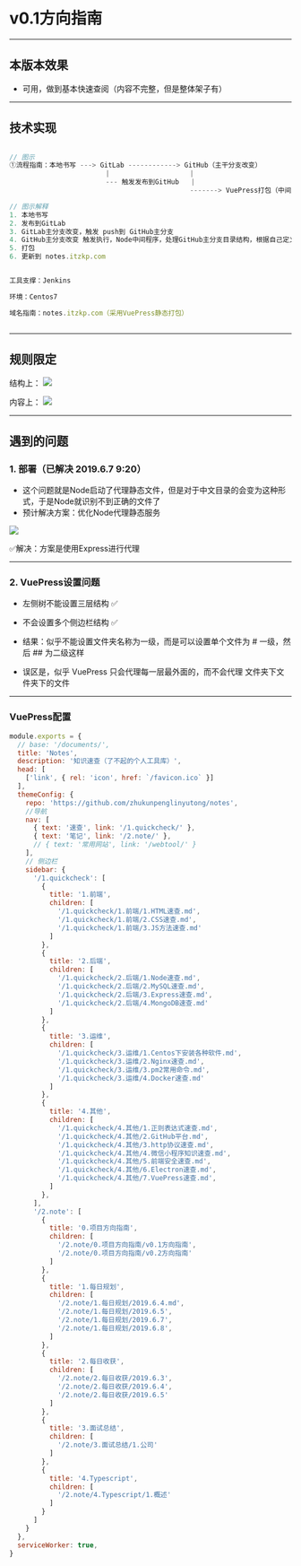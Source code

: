 # v0.1方向指南

---

## 本版本效果

- 可用，做到基本快速查阅（内容不完整，但是整体架子有）

---

## 技术实现

```javascript

// 图示
①流程指南：本地书写 ---> GitLab ------------> GitHub（主干分支改变）
                        |                    |
                        --- 触发发布到GitHub   |
                                             -------> VuePress打包（中间层Node处理目录结构，将根据规则生成的更新到 .vuepress文件夹下） ---> 更新 notes.itzkp.com

// 图示解释
1. 本地书写
2. 发布到GitLab
3. GitLab主分支改变，触发 push到 GitHub主分支
4. GitHub主分支改变 触发执行，Node中间程序，处理GitHub主分支目录结构，根据自己定义规则生成，.vuepress 下的 config.js
5. 打包
6. 更新到 notes.itzkp.com


工具支撑：Jenkins

环境：Centos7

域名指南：notes.itzkp.com（采用VuePress静态打包）



```

---

## 规则限定

结构上：
<img src="https://itzkp-1253302184.cos.ap-beijing.myqcloud.com/github%E5%9B%BE%E7%89%87/notes/2.png" />

内容上：
<img src="https://itzkp-1253302184.cos.ap-beijing.myqcloud.com/github%E5%9B%BE%E7%89%87/notes/5.png" />

---

## 遇到的问题

### 1. 部署（已解决 2019.6.7 9:20）

- 这个问题就是Node启动了代理静态文件，但是对于中文目录的会变为这种形式，于是Node就识别不到正确的文件了
- 预计解决方案：优化Node代理静态服务

<img src="https://itzkp-1253302184.cos.ap-beijing.myqcloud.com/github%E5%9B%BE%E7%89%87/notes/4.png" />

✅解决：方案是使用Express进行代理

---

### 2. VuePress设置问题

- 左侧树不能设置三层结构 ✅
- 不会设置多个侧边栏结构 ✅

- 结果：似乎不能设置文件夹名称为一级，而是可以设置单个文件为 # 一级，然后 ## 为二级这样
- 误区是，似乎 VuePress 只会代理每一层最外面的，而不会代理 文件夹下文件夹下的文件

---

### VuePress配置

```javascript
module.exports = {
  // base: '/documents/',
  title: 'Notes',
  description: '知识速查（了不起的个人工具库）',
  head: [
    ['link', { rel: 'icon', href: `/favicon.ico` }]
  ],
  themeConfig: {
    repo: 'https://github.com/zhukunpenglinyutong/notes',
    //导航
    nav: [
      { text: '速查', link: '/1.quickcheck/' },
      { text: '笔记', link: '/2.note/' },
      // { text: '常用网站', link: '/webtool/' }
    ],
    // 侧边栏
    sidebar: {
      '/1.quickcheck': [
        {
          title: '1.前端',
          children: [
            '/1.quickcheck/1.前端/1.HTML速查.md',
            '/1.quickcheck/1.前端/2.CSS速查.md',
            '/1.quickcheck/1.前端/3.JS方法速查.md'
          ]
        },
        {
          title: '2.后端',
          children: [
            '/1.quickcheck/2.后端/1.Node速查.md',
            '/1.quickcheck/2.后端/2.MySQL速查.md',
            '/1.quickcheck/2.后端/3.Express速查.md',
            '/1.quickcheck/2.后端/4.MongoDB速查.md'
          ]
        },
        {
          title: '3.运维',
          children: [
            '/1.quickcheck/3.运维/1.Centos下安装各种软件.md',
            '/1.quickcheck/3.运维/2.Nginx速查.md',
            '/1.quickcheck/3.运维/3.pm2常用命令.md',
            '/1.quickcheck/3.运维/4.Docker速查.md'
          ]
        },
        {
          title: '4.其他',
          children: [
            '/1.quickcheck/4.其他/1.正则表达式速查.md',
            '/1.quickcheck/4.其他/2.GitHub平台.md',
            '/1.quickcheck/4.其他/3.http协议速查.md',
            '/1.quickcheck/4.其他/4.微信小程序知识速查.md',
            '/1.quickcheck/4.其他/5.前端安全速查.md',
            '/1.quickcheck/4.其他/6.Electron速查.md',
            '/1.quickcheck/4.其他/7.VuePress速查.md',
          ]
        },
      ],
      '/2.note': [
        {
          title: '0.项目方向指南',
          children: [
            '/2.note/0.项目方向指南/v0.1方向指南',
            '/2.note/0.项目方向指南/v0.2方向指南'
          ]
        },
        {
          title: '1.每日规划',
          children: [
            '/2.note/1.每日规划/2019.6.4.md',
            '/2.note/1.每日规划/2019.6.5',
            '/2.note/1.每日规划/2019.6.7',
            '/2.note/1.每日规划/2019.6.8',
          ]
        },
        {
          title: '2.每日收获',
          children: [
            '/2.note/2.每日收获/2019.6.3',
            '/2.note/2.每日收获/2019.6.4',
            '/2.note/2.每日收获/2019.6.5'
          ]
        },
        {
          title: '3.面试总结',
          children: [
            '/2.note/3.面试总结/1.公司'
          ]
        },
        {
          title: '4.Typescript',
          children: [
            '/2.note/4.Typescript/1.概述'
          ]
        }
      ]
    }
  },
  serviceWorker: true,
}
```